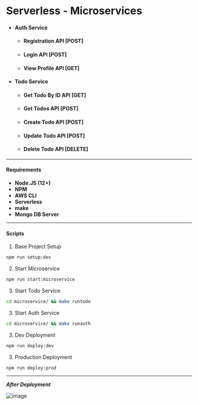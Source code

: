 # Serverless - Microservices

- #### Auth Service
  - #### Registration API [POST]
  - #### Login API [POST]
  - #### View Profile API [GET]
- #### Todo Service
  - #### Get Todo By ID API [GET]
  - #### Get Todos API [POST]
  - #### Create Todo API [POST]
  - #### Update Todo API [POST]
  - #### Delete Todo API [DELETE]

---

#### Requirements

- **Node.JS (12+)**
- **NPM**
- **AWS CLI**
- **Serverless**
- **make**
- **Mongo DB Server**

---

#### Scripts

1. Base Project Setup

```sh
npm run setup:dev
```

2. Start Microservice

```sh
npm run start:microservice
```

3. Start Todo Service

```sh
cd microservice/ && make runtodo
```

3. Start Auth Service

```sh
cd microservice/ && make runauth
```

3. Dev Deployment

```sh
npm run deploy:dev
```

3. Production Deployment

```sh
npm run deploy:prod
```

---

___After Deployment___

![image](https://user-images.githubusercontent.com/54475009/134776693-a188bc24-235e-482b-b593-5ab7ea001459.png)


